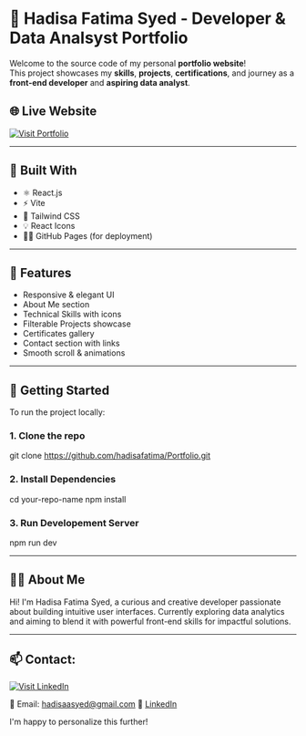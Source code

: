 # 💼 Hadisa Fatima Syed - Developer & Data Analsyst Portfolio

Welcome to the source code of my personal **portfolio website**!  
This project showcases my **skills**, **projects**, **certifications**, and journey as a **front-end developer** and **aspiring data analyst**.

## 🌐 Live Website

<p>
  <a href="https://hadisafatima.github.io/Portfolio/" target="_blank">
    <img src="https://img.shields.io/badge/🚀 Visit%20Portfolio-000000?style=for-the-badge&logo=github&logoColor=white" alt="Visit Portfolio" />
  </a>
</p>


---

## 🚀 Built With

- ⚛️ React.js
- ⚡ Vite
- 🎨 Tailwind CSS
- 💡 React Icons
- 🧑‍💻 GitHub Pages (for deployment)

---

## 📸 Features

- Responsive & elegant UI
- About Me section
- Technical Skills with icons
- Filterable Projects showcase
- Certificates gallery
- Contact section with links
- Smooth scroll & animations


---

## 🔧 Getting Started

To run the project locally:

### 1. Clone the repo
git clone https://github.com/hadisafatima/Portfolio.git

### 2. Install Dependencies
cd your-repo-name
npm install

### 3. Run Developement Server
npm run dev

---

## 🙋‍♀️ About Me

Hi! I'm Hadisa Fatima Syed, a curious and creative developer passionate about building intuitive user interfaces.
Currently exploring data analytics and aiming to blend it with powerful front-end skills for impactful solutions.

---

## 📫 Contact:

<p>
  <a href="https://www.linkedin.com/in/hadisa-fatima-syed-85537a266/" target="_blank">
    <img src="https://img.shields.io/badge/💼" alt="Visit LinkedIn" />
  </a>
</p>

📧 Email: hadisaasyed@gmail.com
💼 [LinkedIn](https://www.linkedin.com/in/hadisa-fatima-syed-85537a266/)


I'm happy to personalize this further!
